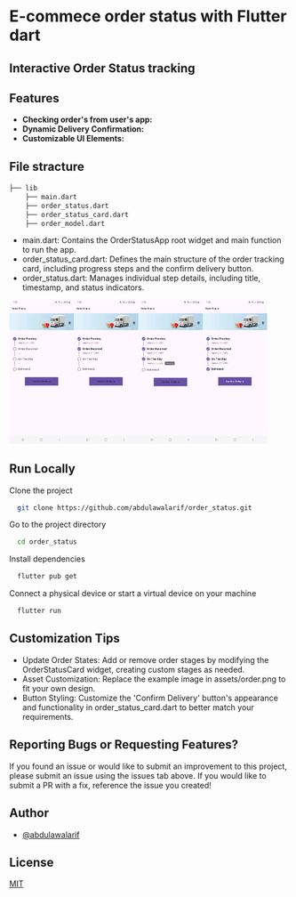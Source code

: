 
# E-commece order status with Flutter dart
  
  ## Interactive Order Status tracking 


## Features
* **Checking order's from user's app:**  
* **Dynamic Delivery Confirmation:** 
* **Customizable UI Elements:** 

## File stracture

    
    ├── lib
        ├── main.dart                  
        ├── order_status.dart   
        ├── order_status_card.dart   
        ├── order_model.dart
 
  - main.dart: Contains the OrderStatusApp root widget and main function to run the app.
  - order_status_card.dart: Defines the main structure of the order tracking card, including progress steps and the confirm delivery button.
  - order_status.dart: Manages individual step details, including title, timestamp, and status indicators.
 
<p float="left">
 <img src="demo/1.jpg" width="23%" alt="Pending status" /><img src="demo/2.jpg" width="23%" alt="Demo of Received status" /><img src="demo/3.jpg" width="23%" alt="Demo of Confirmed status" /><img src="demo/4.jpg" width="23%" alt="Demo of Delivered status" /></p>

 

## Run Locally

Clone the project

```bash
  git clone https://github.com/abdulawalarif/order_status.git
```

Go to the project directory

```bash
  cd order_status
```

Install dependencies

```bash
  flutter pub get
```

Connect a physical device or start a virtual device on your machine

```bash
  flutter run
```

## Customization Tips
- Update Order States: Add or remove order stages by modifying the OrderStatusCard widget, creating custom stages as needed.
- Asset Customization: Replace the example image in assets/order.png to fit your own design.
- Button Styling: Customize the 'Confirm Delivery' button's appearance and functionality in order_status_card.dart to better match your requirements.

## Reporting Bugs or Requesting Features?

If you found an issue or would like to submit an improvement to this project,
please submit an issue using the issues tab above. If you would like to submit a PR with a fix, reference the issue you created!

 
## Author

- [@abdulawalarif](https://github.com/abdulawalarif) 
  
## License

[MIT](https://choosealicense.com/licenses/mit/)
